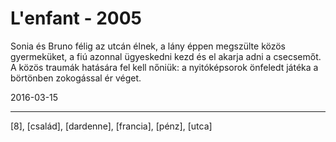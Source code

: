 # L'enfant - 2005

Sonia és Bruno félig az utcán élnek, a lány éppen megszülte közös gyermeküket, a fiú azonnal ügyeskedni kezd és el akarja adni a csecsemőt. A közös traumák hatására fel kell nőniük: a nyitóképsorok önfeledt játéka a börtönben zokogással ér véget.

2016-03-15 

----

[8], [család], [dardenne], [francia], [pénz], [utca]